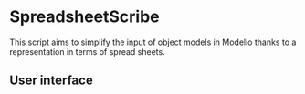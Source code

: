 SpreadsheetScribe
=================
This script aims to simplify the input of object models in Modelio thanks to a representation in terms of spread sheets. 
    
User interface
--------------
  